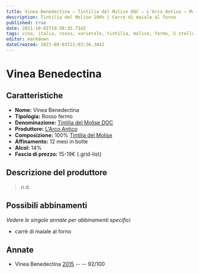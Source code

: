 ```yaml
---
title: Vinea Benedectina – Tintilia del Molise DOC – L'Arco Antico – Molise (IT) – 15-19€ – 5★
description: Tintilia del Molise 100% | Carrè di maiale al forno
published: true
date: 2021-10-01T19:58:35.734Z
tags: vino, italia, rosso, varietale, tintilia, molise, fermo, 5 stelle, carrè di maiale al forno, 15-19€
editor: markdown
dateCreated: 2021-09-03T21:03:36.384Z
---
```


# Vinea Benedectina

## Caratteristiche
- **Nome:** Vinea Benedectina
- **Tipologia:** Rosso fermo
- **Denominazione:** [Tintilia del Molise DOC](/denominazioni/Italia/Molise/DOC/Tintilia-del-Molise) 
- **Produttore:** [L'Arco Antico](/produttori/Italia/Molise/L-Arco-Antico) 
- **Composizione:** 100% [Tintilia del Molise](/vitigni/Italia/bacca-nera/tintilia-del-molise)
- **Affinamento:** 12 mesi in botte
- **Alcol:** 14%
- **Fascia di prezzo:** 15-19€
{.grid-list}

## Descrizione del produttore

> n.d.

## Possibili abbinamenti
*Vedere le singole annate per abbinamenti specifici*

-  carrè di maiale al forno

## Annate
- Vinea Benedectina [2015](/vini/Italia/Molise/L-Arco-Antico/Vinea-Benedectina/2015) -- <span class="star-5"></span> -- 92/100




